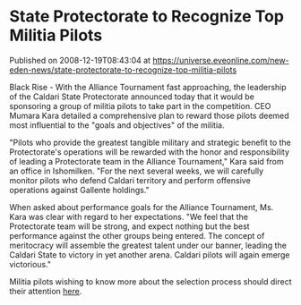 # State Protectorate to Recognize Top Militia Pilots
Published on 2008-12-19T08:43:04 at https://universe.eveonline.com/new-eden-news/state-protectorate-to-recognize-top-militia-pilots

Black Rise - With the Alliance Tournament fast approaching, the leadership of the Caldari State Protectorate announced today that it would be sponsoring a group of militia pilots to take part in the competition. CEO Mumara Kara detailed a comprehensive plan to reward those pilots deemed most influential to the "goals and objectives" of the militia.

"Pilots who provide the greatest tangible military and strategic benefit to the Protectorate's operations will be rewarded with the honor and responsibility of leading a Protectorate team in the Alliance Tournament," Kara said from an office in Ishomilken. "For the next several weeks, we will carefully monitor pilots who defend Caldari territory and perform offensive operations against Gallente holdings."

When asked about performance goals for the Alliance Tournament, Ms. Kara was clear with regard to her expectations. "We feel that the Protectorate team will be strong, and expect nothing but the best performance against the other groups being entered. The concept of meritocracy will assemble the greatest talent under our banner, leading the Caldari State to victory in yet another arena. Caldari pilots will again emerge victorious."

Militia pilots wishing to know more about the selection process should direct their attention [here](http://myeve.eve-online.com/ingameboard.asp?a=topic&threadID=938724).
